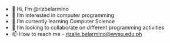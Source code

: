- 👋 Hi, I’m @rizbelarmino
- 👀 I’m interested in computer programming
- 🌱 I’m currently learning Computer Science
- 💞️ I’m looking to collaborate on different programming activities
- 📫 How to reach me - rizalie.belarmino@wvsu.edu.ph

<!---
rizbelarmino/rizbelarmino is a ✨ special ✨ repository because its `README.md` (this file) appears on your GitHub profile.
You can click the Preview link to take a look at your changes.
--->
